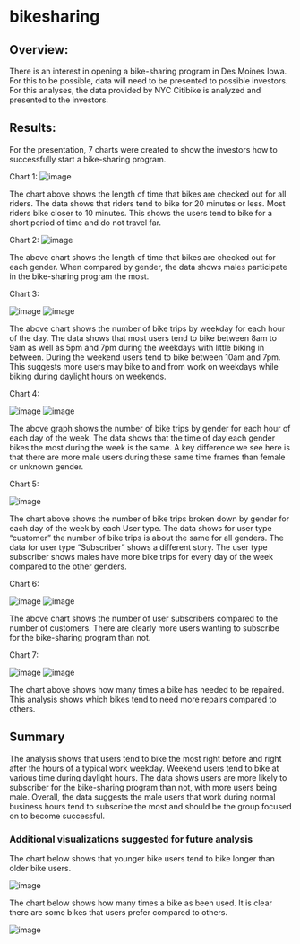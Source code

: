 # bikesharing

## Overview:

There is an interest in opening a bike-sharing program in Des Moines Iowa. For this to be possible, data will need to be presented to possible investors. For this analyses, the data provided by NYC Citibike is analyzed and presented to the investors. 

## Results:

For the presentation, 7 charts were created to show the investors how to successfully start a bike-sharing program.

Chart 1:
![image](https://user-images.githubusercontent.com/26393180/161857629-6081029f-b886-49fd-ab6a-59aa48cf2ff0.png)

The chart above shows the length of time that bikes are checked out for all riders. The data shows that riders tend to bike for 20 minutes or less. Most riders bike closer to 10 minutes. This shows the users tend to bike for a short period of time and do not travel far.

Chart 2:
![image](https://user-images.githubusercontent.com/26393180/161857767-ecc52f18-f39c-4d7a-be7e-bedadf0040c9.png)

The above chart shows the length of time that bikes are checked out for each gender. When compared by gender, the data shows males participate in the bike-sharing program the most. 

Chart 3:

![image](https://user-images.githubusercontent.com/26393180/161857937-de0f9779-f660-4de7-b5ca-576debfca0fc.png) ![image](https://user-images.githubusercontent.com/26393180/161857972-5611d5e0-9db6-4643-8f3f-822e692fcd3a.png)

The above chart shows the number of bike trips by weekday for each hour of the day. The data shows that most users tend to bike between 8am to 9am as well as 5pm and 7pm during the weekdays with little biking in between. During the weekend users tend to bike between 10am and 7pm. This suggests more users may bike to and from work on weekdays while biking during daylight hours on weekends. 

Chart 4:

![image](https://user-images.githubusercontent.com/26393180/161858415-47a64a1c-8186-44b2-9093-ac47be5484e5.png) ![image](https://user-images.githubusercontent.com/26393180/161858471-fc3d148f-7b8b-477a-a354-ef80c46c26c0.png)

The above graph shows the number of bike trips by gender for each hour of each day of the week. The data shows that the time of day each gender bikes the most during the week is the same. A key difference we see here is that there are more male users during these same time frames than female or unknown gender. 

Chart 5:

![image](https://user-images.githubusercontent.com/26393180/161858623-6049cbfc-cd66-4869-a189-243a0a048218.png)

The chart above shows the number of bike trips broken down by gender for each day of the week by each User type. The data shows for user type “customer” the number of bike trips is about the same for all genders. The data for user type “Subscriber” shows a different story. The user type subscriber shows males have more bike trips for every day of the week compared to the other genders. 

Chart 6:

![image](https://user-images.githubusercontent.com/26393180/161858862-a30592ec-0564-4e18-8d8c-b10b49d8d915.png) ![image](https://user-images.githubusercontent.com/26393180/161858903-04d514e9-da30-4c06-96ff-216ed061fbd3.png)

The above chart shows the number of user subscribers compared to the number of customers. There are clearly more users wanting to subscribe for the bike-sharing program than not.

Chart 7:

![image](https://user-images.githubusercontent.com/26393180/161859036-c6747978-fcfa-4e97-ae28-9eb754ed0369.png) ![image](https://user-images.githubusercontent.com/26393180/161859071-102d395d-16b2-4ba3-9cf7-b90680b1b473.png)

The chart above shows how many times a bike has needed to be repaired. This analysis shows which bikes tend to need more repairs compared to others. 

## Summary

The analysis shows that users tend to bike the most right before and right after the hours of a typical work weekday. Weekend users tend to bike at various time during daylight hours. The data shows users are more likely to subscriber for the bike-sharing program than not, with more users being male. Overall, the data suggests the male users that work during normal business hours tend to subscribe the most and should be the group focused on to become successful. 

### Additional visualizations suggested for future analysis 

The chart below shows that younger bike users tend to bike longer than older bike users. 

![image](https://user-images.githubusercontent.com/26393180/161859361-a0c12e1a-5450-4685-b708-f5849829ccba.png)

The chart below shows how many times a bike as been used. It is clear there are some bikes that users prefer compared to others.

![image](https://user-images.githubusercontent.com/26393180/161859464-a8e13577-273d-47bb-9b2d-2a5a0238a071.png)





 
